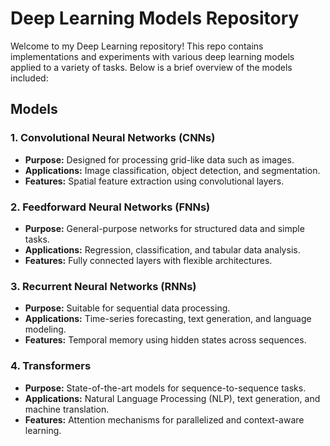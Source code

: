# Deep Learning Models Repository

Welcome to my Deep Learning repository! This repo contains implementations and experiments with various deep learning models applied to a variety of tasks. Below is a brief overview of the models included:

## Models

### 1. **Convolutional Neural Networks (CNNs)**
- **Purpose:** Designed for processing grid-like data such as images.
- **Applications:** Image classification, object detection, and segmentation.
- **Features:** Spatial feature extraction using convolutional layers.

### 2. **Feedforward Neural Networks (FNNs)**
- **Purpose:** General-purpose networks for structured data and simple tasks.
- **Applications:** Regression, classification, and tabular data analysis.
- **Features:** Fully connected layers with flexible architectures.

### 3. **Recurrent Neural Networks (RNNs)**
- **Purpose:** Suitable for sequential data processing.
- **Applications:** Time-series forecasting, text generation, and language modeling.
- **Features:** Temporal memory using hidden states across sequences.

### 4. **Transformers**
- **Purpose:** State-of-the-art models for sequence-to-sequence tasks.
- **Applications:** Natural Language Processing (NLP), text generation, and machine translation.
- **Features:** Attention mechanisms for parallelized and context-aware learning.
